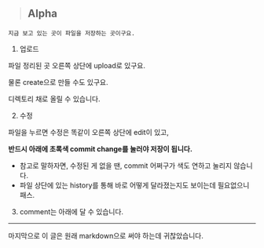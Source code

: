 > ## Alpha
```
지금 보고 있는 곳이 파일을 저장하는 곳이구요.
```
1. 업로드

파일 정리된 곳 오른쪽 상단에 upload로 있구요.

물론 create으로 만들 수도 있구요.

디렉토리 채로 올릴 수 있습니다.


2. 수정

파일을 누르면 수정은 똑같이 오른쪽 상단에 edit이 있고,

**반드시 아래에 초록색 commit change를 눌러야 저장이 됩니다.**

- 참고로 말하자면, 수정된 게 없을 땐, commit 어쩌구가 색도 연하고 눌리지 않습니다.
- 파일 상단에 있는 history를 통해 바로 어떻게 달라졌는지도 보이는데 필요없으니 패스.

3. comment는 아래에 달 수 있습니다.

***
마지막으로 이 글은 원래 markdown으로 써야 하는데 귀찮았습니다.
